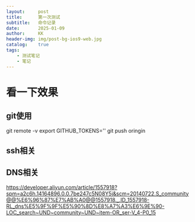 ```yaml
---
layout:     post
title:      第一次测试
subtitle:   命令记录
date:       2025-01-09
author:     KK
header-img: img/post-bg-ios9-web.jpg
catalog: 	true
tags:
    - 测试笔记
    - 笔记
---
```

#  看一下效果
##  git使用
git remote -v
export GITHUB_TOKENS=''
git push oringin
## ssh相关

## DNS相关
https://developer.aliyun.com/article/1557918?spm=a2c6h.14164896.0.0.7be247c5N08Y5j&scm=20140722.S_community@@%E6%96%87%E7%AB%A0@@1557918._.ID_1557918-RL_dns%E5%9F%9F%E5%90%8D%E8%A7%A3%E6%9E%90-LOC_search~UND~community~UND~item-OR_ser-V_4-P0_15
